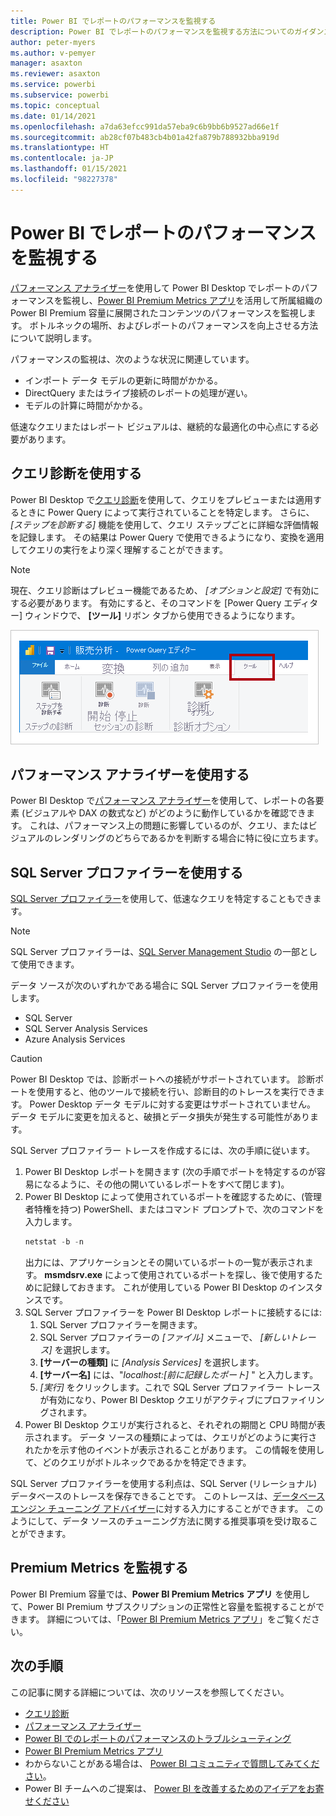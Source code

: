 ```yaml
---
title: Power BI でレポートのパフォーマンスを監視する
description: Power BI でレポートのパフォーマンスを監視する方法についてのガイダンスです。
author: peter-myers
ms.author: v-pemyer
manager: asaxton
ms.reviewer: asaxton
ms.service: powerbi
ms.subservice: powerbi
ms.topic: conceptual
ms.date: 01/14/2021
ms.openlocfilehash: a7da63efcc991da57eba9c6b9bb6b9527ad66e1f
ms.sourcegitcommit: ab28cf07b483cb4b01a42fa879b788932bba919d
ms.translationtype: HT
ms.contentlocale: ja-JP
ms.lasthandoff: 01/15/2021
ms.locfileid: "98227378"
---
```

# <a name="monitor-report-performance-in-power-bi"></a>Power BI でレポートのパフォーマンスを監視する

[パフォーマンス アナライザー](../create-reports/desktop-performance-analyzer.md)を使用して Power BI Desktop でレポートのパフォーマンスを監視し、[Power BI Premium Metrics アプリ](../admin/service-premium-metrics-app.md)を活用して所属組織の Power BI Premium 容量に展開されたコンテンツのパフォーマンスを監視します。 ボトルネックの場所、およびレポートのパフォーマンスを向上させる方法について説明します。

パフォーマンスの監視は、次のような状況に関連しています。

- インポート データ モデルの更新に時間がかかる。
- DirectQuery またはライブ接続のレポートの処理が遅い。
- モデルの計算に時間がかかる。

低速なクエリまたはレポート ビジュアルは、継続的な最適化の中心点にする必要があります。

## <a name="use-query-diagnostics"></a>クエリ診断を使用する

Power BI Desktop で[クエリ診断](/power-query/QueryDiagnostics)を使用して、クエリをプレビューまたは適用するときに Power Query によって実行されていることを特定します。 さらに、 _[ステップを診断する]_ 機能を使用して、クエリ ステップごとに詳細な評価情報を記録します。 その結果は Power Query で使用できるようになり、変換を適用してクエリの実行をより深く理解することができます。

> [!NOTE]
> 現在、クエリ診断はプレビュー機能であるため、 _[オプションと設定]_ で有効にする必要があります。 有効にすると、そのコマンドを [Power Query エディター] ウィンドウで、 **[ツール]** リボン タブから使用できるようになります。

![[Power Query エディター] の [ツール] リボン タブのスクリーンショット。[ステップを診断する] コマンド、[診断の開始] コマンド、および [診断の停止] コマンドが表示されています。](media/monitor-report-performance/power-query-diagnotics.png)

## <a name="use-performance-analyzer"></a>パフォーマンス アナライザーを使用する

Power BI Desktop で[パフォーマンス アナライザー](../create-reports/desktop-performance-analyzer.md)を使用して、レポートの各要素 (ビジュアルや DAX の数式など) がどのように動作しているかを確認できます。 これは、パフォーマンス上の問題に影響しているのが、クエリ、またはビジュアルのレンダリングのどちらであるかを判断する場合に特に役に立ちます。

## <a name="use-sql-server-profiler"></a>SQL Server プロファイラーを使用する

[SQL Server プロファイラー](/sql/tools/sql-server-profiler/sql-server-profiler)を使用して、低速なクエリを特定することもできます。

> [!NOTE]
> SQL Server プロファイラーは、[SQL Server Management Studio](/sql/ssms/download-sql-server-management-studio-ssms) の一部として使用できます。

データ ソースが次のいずれかである場合に SQL Server プロファイラーを使用します。

- SQL Server
- SQL Server Analysis Services
- Azure Analysis Services

> [!CAUTION]
> Power BI Desktop では、診断ポートへの接続がサポートされています。 診断ポートを使用すると、他のツールで接続を行い、診断目的のトレースを実行できます。 Power Desktop データ モデルに対する変更はサポートされていません。 データ モデルに変更を加えると、破損とデータ損失が発生する可能性があります。

SQL Server プロファイラー トレースを作成するには、次の手順に従います。

1. Power BI Desktop レポートを開きます (次の手順でポートを特定するのが容易になるように、その他の開いているレポートをすべて閉じます)。
1. Power BI Desktop によって使用されているポートを確認するために、(管理者特権を持つ) PowerShell、またはコマンド プロンプトで、次のコマンドを入力します。
    ```powershell
    netstat -b -n
    ```
    出力には、アプリケーションとその開いているポートの一覧が表示されます。 **msmdsrv.exe** によって使用されているポートを探し、後で使用するために記録しておきます。 これが使用している Power BI Desktop のインスタンスです。
1. SQL Server プロファイラーを Power BI Desktop レポートに接続するには:
    1. SQL Server プロファイラーを開きます。
    1. SQL Server プロファイラーの _[ファイル]_ メニューで、 _[新しいトレース]_ を選択します。
    1. **[サーバーの種類]** に _[Analysis Services]_ を選択します。
    1. **[サーバー名]** には、"_localhost:[前に記録したポート]_ " と入力します。
    1. _[実行]_ をクリックします。これで SQL Server プロファイラー トレースが有効になり、Power BI Desktop クエリがアクティブにプロファイリングされます。
1. Power BI Desktop クエリが実行されると、それぞれの期間と CPU 時間が表示されます。 データ ソースの種類によっては、クエリがどのように実行されたかを示す他のイベントが表示されることがあります。 この情報を使用して、どのクエリがボトルネックであるかを特定できます。

SQL Server プロファイラーを使用する利点は、SQL Server (リレーショナル) データベースのトレースを保存できることです。 このトレースは、[データベース エンジン チューニング アドバイザー](/sql/relational-databases/performance/start-and-use-the-database-engine-tuning-advisor)に対する入力にすることができます。 このようにして、データ ソースのチューニング方法に関する推奨事項を受け取ることができます。

## <a name="monitor-premium-metrics"></a>Premium Metrics を監視する

Power BI Premium 容量では、**Power BI Premium Metrics アプリ** を使用して、Power BI Premium サブスクリプションの正常性と容量を監視することができます。 詳細については、「[Power BI Premium Metrics アプリ](../admin/service-premium-metrics-app.md)」をご覧ください。

## <a name="next-steps"></a>次の手順

この記事に関する詳細については、次のリソースを参照してください。

- [クエリ診断](/power-query/QueryDiagnostics)
- [パフォーマンス アナライザー](../create-reports/desktop-performance-analyzer.md)
- [Power BI でのレポートのパフォーマンスのトラブルシューティング](report-performance-troubleshoot.md)
- [Power BI Premium Metrics アプリ](../admin/service-premium-metrics-app.md)
- わからないことがある場合は、 [Power BI コミュニティで質問してみてください](https://community.powerbi.com/)。
- Power BI チームへのご提案は、 [Power BI を改善するためのアイデアをお寄せください](https://ideas.powerbi.com/)
